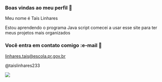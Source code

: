 ### Boas vindas ao meu perfil 💙

Meu nome é Taís Linhares

Estou aprendendo o programa Java script 
comecei a usar esse site para ter meus projetos mais organizados 

### Você entra em contato comigo :e-mail 📧

linhares.tais@escola.pr.gov.br 

@taislinhares233

![](https://media1.tenor.com/m/ZWJdyn1mRSoAAAAd/smile-cute.gif) 

